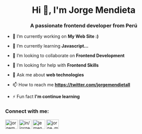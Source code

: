 <!-- ### Hi there 👋

- 🔭 I’m currently working on FrontEnd Development
- 🌱 I’m currently learning JsvaScript
- 👯 I’m looking to collaborate on Web Development
- 🤔 I’m looking for help with FrontEnd Development
- 💬 Ask me about FrontEnd Skills
- 📫 How to reach me: ...[Twitter](https://twitter.com/jorgemendietall)
- 😄 Pronouns: ...He
- ⚡ Fun fact: ...I'm continue learning -->

<h1 align="center">Hi 👋, I'm Jorge Mendieta</h1>
<h3 align="center">A passionate frontend developer from Perú</h3>

- 🔭 I’m currently working on **My Web Site :)**

- 🌱 I’m currently learning **Javascript...**

- 👯 I’m looking to collaborate on **Frontend Development**

- 🤝 I’m looking for help with **Frontend Skills**

- 💬 Ask me about **web technologies**

- 📫 How to reach me **https://twitter.com/jorgemendietall**

- ⚡ Fun fact **I'm continue learning**

<h3 align="left">Connect with me:</h3>
<p align="left">
<a href="https://twitter.com/jorgemendietall" target="blank"><img align="center" src="https://raw.githubusercontent.com/rahuldkjain/github-profile-readme-generator/neutral-icons/src/images/icons/Social/twitter.svg" alt="jorgemendietall" height="30" width="40" /></a>
<a href="https://linkedin.com/in/in/jorgemendieta/" target="blank"><img align="center" src="https://raw.githubusercontent.com/rahuldkjain/github-profile-readme-generator/neutral-icons/src/images/icons/Social/linked-in-alt.svg" alt="in/jorgemendieta/" height="30" width="40" /></a>
<a href="https://fb.com/jemendieta86" target="blank"><img align="center" src="https://raw.githubusercontent.com/rahuldkjain/github-profile-readme-generator/neutral-icons/src/images/icons/Social/facebook.svg" alt="jemendieta86" height="30" width="40" /></a>
<a href="https://instagram.com/jorge_mendietall/" target="blank"><img align="center" src="https://raw.githubusercontent.com/rahuldkjain/github-profile-readme-generator/neutral-icons/src/images/icons/Social/instagram.svg" alt="jorge_mendietall/" height="30" width="40" /></a>
</p>
